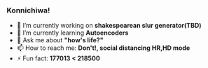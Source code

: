 ### Konnichiwa!
<!--
**sirreajohn/sirreajohn** is a ✨ _special_ ✨ repository because its `README.md` (this file) appears on your GitHub profile.

Here are some ideas to get you started:
-->
- 🔭 I’m currently working on <b>shakespearean slur generator(TBD)</b>
- 🥘 I’m currently learning <b> Autoencoders </b>
- 💬 Ask me about <b> "how's life?" </b>
- 📫 How to reach me: <b> Don't!, social distancing HR,HD mode </b>
- ⚡ Fun fact: <b> 177013 < 218500 </b>

